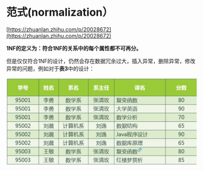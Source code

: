 # 范式\(normalization）

[https://zhuanlan.zhihu.com/p/20028672](https://zhuanlan.zhihu.com/p/20028672)

**1NF的定义为：符合1NF的关系中的每个属性都不可再分。**

  
但是仅仅符合1NF的设计，仍然会存在数据冗余过大，插入异常，删除异常，修改异常的问题，例如对于**表3**中的设计：

![](.gitbook/assets/image%20%2813%29.png)

